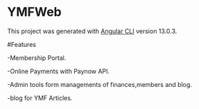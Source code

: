 # YMFWeb

This project was generated with [Angular CLI](https://github.com/angular/angular-cli) version 13.0.3.

#Features

-Membership Portal.

-Online Payments with Paynow API.

-Admin tools form managements of finances,members and blog.

-blog for YMF Articles.
